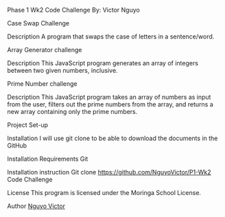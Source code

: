 Phase 1 Wk2 Code Challenge
By: Victor Nguyo

Case  Swap Challenge

Description
 A program that swaps the case of letters in a sentence/word.

Array Generator challenge

Description
This JavaScript program generates an array of integers between two given numbers, inclusive.

Prime Number challenge

Description
This JavaScript program takes an array of numbers as input from the user, filters out the prime numbers from the array, and returns a new array containing only the prime numbers.

Project Set-up

Installation
I will use git clone to be able to download the documents in the GitHub

Installation Requirements
Git

Installation instruction
Git clone https://github.com/NguyoVictor/P1-Wk2 Code Challenge

License
This program is licensed under the Moringa School License.

Author
[Nguyo Victor](https://github.com/NguyoVictor)